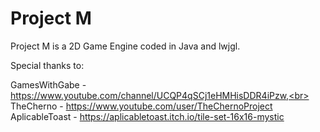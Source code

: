 # Project M
Project M is a 2D Game Engine coded in Java and lwjgl.


Special thanks to:

GamesWithGabe - https://www.youtube.com/channel/UCQP4qSCj1eHMHisDDR4iPzw,<br>
TheCherno - https://www.youtube.com/user/TheChernoProject<br>
AplicableToast - https://aplicabletoast.itch.io/tile-set-16x16-mystic
